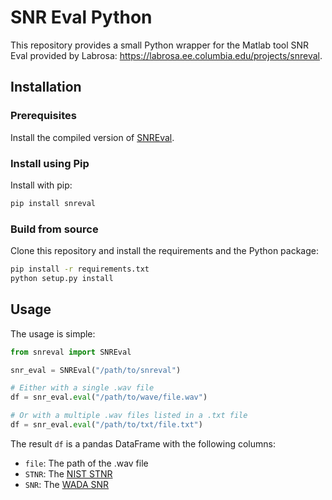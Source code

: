 # SNR Eval Python

This repository provides a small Python wrapper for the Matlab tool SNR Eval provided by Labrosa: https://labrosa.ee.columbia.edu/projects/snreval.


## Installation

### Prerequisites

Install the compiled version of [SNREval](https://labrosa.ee.columbia.edu/projects/snreval).

### Install using Pip

Install with pip:
```bash
pip install snreval
```

### Build from source

Clone this repository and install the requirements and the Python package:
```bash
pip install -r requirements.txt
python setup.py install
```


## Usage

The usage is simple:
```python
from snreval import SNREval

snr_eval = SNREval("/path/to/snreval")

# Either with a single .wav file
df = snr_eval.eval("/path/to/wave/file.wav")

# Or with a multiple .wav files listed in a .txt file
df = snr_eval.eval("/path/to/txt/file.txt")
```

The result `df` is a pandas DataFrame with the following columns:
- `file`: The path of the .wav file
- `STNR`: The [NIST STNR](http://labrosa.ee.columbia.edu/~dpwe/tmp/nist/doc/stnr.txt)
- `SNR`: The [WADA SNR](http://www.cs.cmu.edu/~robust/Papers/KimSternIS08.pdf)

